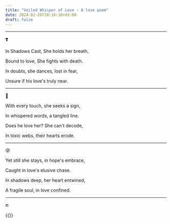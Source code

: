 ```yaml
---
title: "Veiled Whisper of Love - A love poem"
date: 2024-02-28T20:16:10+03:00
draft: false
---
```


____________
❣️

In Shadows Cast, She holds her breath,

Bound to love, She fights with death.

In doubts, she dances, lost in fear,

Unsure if his love's truly near.
____________

🖤

With every touch, she seeks a sign,

In whispered words, a tangled line.

Does he love her? She can't decode,

In toxic webs, their hearts erode.
____________
😰

Yet still she stays, in hope's embrace,

Caught in love's elusive chase.

In shadows deep, her heart entwined,

A fragile soul, in love confined.

____________

🔚

{{<mini-toc>}}

